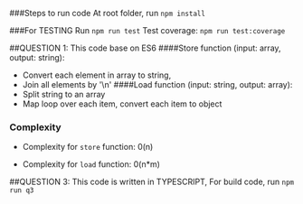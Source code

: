 
###Steps to run code
At root folder, run `npm install`

###For TESTING 
Run `npm run test`
Test coverage: `npm run test:coverage`



##QUESTION 1:
This code base on ES6
####Store function (input: array, output: string):
 * Convert each element in array to string,
 * Join all elements by '\n'
####Load function (input: string, output: array):
 * Split string to an array
 * Map loop over each item, convert each item to object
 ### Complexity
* Complexity for `store` function: 0(n)

* Complexity for `load` function: 0(n*m)

##QUESTION 3:
This code is written in TYPESCRIPT, 
For build code, run `npm run q3`
